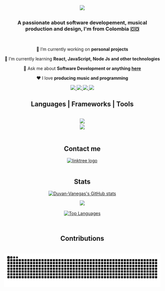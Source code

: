 <h1 align="center">
  <img src="https://readme-typing-svg.herokuapp.com/?font=Inter&size=35&center=true&vCenter=true&color=7743DB&width=500&height=70&duration=4000&lines=Hi+There!+👋;+I'm+Duván+Vanegas!;" />
</h1>

<h3 align="center">
  A passionate about software developement, musical production and design, I'm from Colombia 🇨🇴 
</h3>

<br/>

<div align="center">
 
 🔭 I’m currently working on **personal projects**
 
 🌱 I’m currently learning **React, JavaScript, Node Js and other technologies**

 💬 Ask me about **Software Development or anything [here](https://github.com/Duvan-Vanegas)**

 ❤️ I love **producing music and programming**

 </div>

<div align="center"> 
  <a href="https://www.instagram.com/duvanonthebeat/" target="_blank">
    <img src="https://img.shields.io/badge/Instagram-000000?style=for-the-badge&color=7743db&logo=instagram&logoColor=white" height="32" target="_blank"/>
  </a>
  <a href="mailto:duvan.vanegas741@pascualbravo.edu.co">
    <img src="https://img.shields.io/badge/Gmail-000000?style=for-the-badge&color=7743db&logo=gmail&logoColor=white" height="32"/>
  </a>
  <a href="https://www.linkedin.com/in/duvan-vanegas/" target="_blank">
    <img src="https://img.shields.io/badge/LinkedIn-000000?style=for-the-badge&color=7743db&logo=linkedin&logoColor=white" target="_blank" height="32"/>
  </a>
  <a href="#" target="_blank">
     <img src="https://img.shields.io/badge/Portfolio-000000?style=for-the-badge&color=7743db&logo=" target="_blank" height="32"/> <!-- sqlite, safari, google-chrome are other good icon options -->
  </a>
</div>

<h2 align="center">Languages | Frameworks | Tools</h2>
<br/>
<div align="center">
    <img src="https://skillicons.dev/icons?i=html,css,js,typescript,nodejs,github,cs,git,ps,xd&theme=dark"/>
    <br>
    <img src="https://skillicons.dev/icons?i=pug,react,vscode,php,laravel,python,java,mysql,figma&theme=dark"/><br>
</div>
<br/>

<h2 align="center"> Contact me </h2>

<div align="center">
  <a href="https://linktr.ee/duvanonthebeat" target="_blank">
    <img src="https://raw.githubusercontent.com/maurodesouza/profile-readme-generator/master/src/assets/icons/social/linktree/default.svg" width="52" height="40" alt="linktree logo"  />
  </a>
</div>
<br/>

<h2 align="center">Stats</h2>

<div align="center">
  
  <a href="http://www.github.com/Duvan-Vanegas"><img src="https://github-readme-stats.vercel.app/api?username=Duvan-Vanegas&show_icons=true&hide=&count_private=true&title_color=a855f7&text_color=ffffff&icon_color=a855f7&bg_color=000000&hide_border=true&show_icons=true" alt="Duvan-Vanegas's GitHub stats" /></a>

  <a href="http://www.github.com/Duvan-Vanegas"><img src="https://github-readme-streak-stats.herokuapp.com/?user=Duvan-Vanegas&stroke=ffffff&background=000000&ring=a855f7&fire=a855f7&currStreakNum=ffffff&currStreakLabel=a855f7&sideNums=ffffff&sideLabels=ffffff&dates=ffffff&hide_border=true" /></a>

  <a href="https://github.com/Duvan-Vanegas" align="left"><img src="https://github-readme-stats.vercel.app/api/top-langs/?username=Duvan-Vanegas&langs_count=10&title_color=a855f7&text_color=ffffff&icon_color=a855f7&bg_color=000000&hide_border=true&locale=en&custom_title=Top%20%Languages" alt="Top Languages" /></a>
</div>
<br/>

<div align="center">
  <h2> Contributions </h2>
  <br>
  <img alt="snake eating my contributions" src="https://raw.githubusercontent.com/Duvan-Vanegas/Duvan-Vanegas/output/github-contribution-grid-snake-dark.svg" />
  
  <br/><br/><br/>
</div>

<!--
**Duvan-Vanegas/Duvan-Vanegas** is a ✨ _special_ ✨ repository because its `README.md` (this file) appears on your GitHub profile.

Here are some ideas to get you started:

- 🔭 I’m currently working on ...
- 🌱 I’m currently learning ...
- 👯 I’m looking to collaborate on ...
- 🤔 I’m looking for help with ...
- 💬 Ask me about ...
- 📫 How to reach me: ...
- 😄 Pronouns: ...
- ⚡ Fun fact: ...
-->
